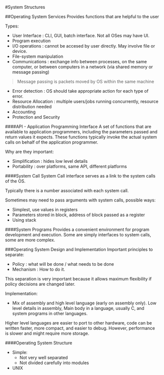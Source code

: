 #System Structures

##Operating System Services
Provides functions that are helpful to the user

Types:
- User Interface : CLI, GUI, batch interface. Not all OSes may have
UI.
- Program execution
- I/O operations : cannot be accesed by user directly. May involve file or device.
- File-system manipulation
- Communications : exchange info between processes, on the same computer, or between computers
in a network (via shared memory or message passing)
> Message passing is packets moved by OS within the same machine
- Error detection : OS should take appropriate action for each type of error.
- Resource Allocation : multiple users/jobs running concurrently, resource distribution needed
- Accounting 
- Protection and Security 

####API - Application Programming Interface
A set of functions that are available to application programmers, including the
parameters passed and return values it expects. These functions typically invoke the actual
system calls on behalf of the application programmer. 

Why are they important:
- Simplification : hides low level details
- Portability : over platforms, same API, different platforms

####System Call
System Call interface serves as a link to the system calls of the OS.

Typically there is a number associated with each system call.

Sometimes may need to pass arguments with system calls, possible ways:
- Simplest, use values in registers
- Parameters stored in block, address of block passed as a register
- Using stack

####System Programs
Provides a convenient environment for program development and execution. Some are simply
interfaces to system calls, some are more complex.

###Operating System Design and Implementation
Important principles to separate:
- Policy : what will be done / what needs to be done
- Mechanism : How to do it.

This separation is very important because it allows maximum flexibility 
if policy decisions are changed later.

Implementation:
- Mix of assembly and high level language (early on assembly only). Low level details in assembly,
Main body in a language, usually C, and system programs in other languages.

Higher level languages are easier to port to other hardware, code can be written faster, more compact, and easier to debug. 
However, performance is slower and might require more storage.

####Operating System Structure
- Simple:
    - Not very well separated
    - Not divided carefully into modules
- UNIX


